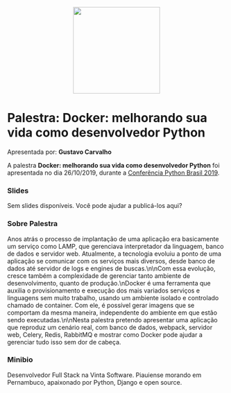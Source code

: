 <p align="center"><img src="../logo_python_brasil_2019-01.svg" width="200"></p>

# Palestra: Docker: melhorando sua vida como desenvolvedor Python
Apresentada por: **Gustavo Carvalho**


A palestra **Docker: melhorando sua vida como desenvolvedor Python** foi apresentada no dia 26/10/2019, durante a [Conferência Python Brasil 2019](http://2019.pythonbrasil.org.br).



### Slides

Sem slides disponíveis. Você pode ajudar a publicá-los aqui?



### Sobre Palestra
Anos atrás o processo de implantação de uma aplicação era basicamente um serviço como LAMP, que gerenciava interpretador da linguagem, banco de dados e servidor web. Atualmente, a tecnologia evoluiu a ponto de uma aplicação se comunicar com os serviços mais diversos, desde banco de dados até servidor de logs e engines de buscas.\n\nCom essa evolução, cresce também a complexidade de gerenciar tanto ambiente de desenvolvimento, quanto de produção.\nDocker é uma ferramenta que auxilia o provisionamento e execução dos mais variados serviços e linguagens sem muito trabalho, usando um ambiente isolado e controlado chamado de container. Com ele, é possível gerar imagens que se comportam da mesma maneira, independente do ambiente em que estão sendo executadas.\n\nNesta palestra pretendo apresentar uma aplicação que reproduz um cenário real, com banco de dados, webpack, servidor web, Celery, Redis, RabbitMQ e mostrar como Docker pode ajudar a gerenciar tudo isso sem dor de cabeça.



### Minibio
Desenvolvedor Full Stack na Vinta Software. Piauiense morando em Pernambuco, apaixonado por Python, Django e open source.


